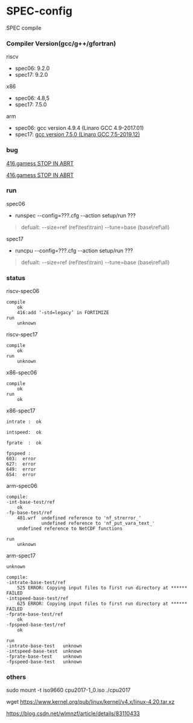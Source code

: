 # SPEC-config
SPEC compile



### Compiler Version(gcc/g++/gfortran)

riscv
*	spec06: 9.2.0
*	spec17: 9.2.0

x86
*	spec06: 4.8,5
*	spec17: 7.5.0 
	

arm

* spec06: gcc version 4.9.4 (Linaro GCC 4.9-2017.01)
* spec17: [gcc version 7.5.0 (Linaro GCC 7.5-2019.12)](https://releases.linaro.org/components/toolchain/binaries/latest-7/aarch64-linux-gnu/)

### bug

[416.gamess STOP IN ABRT](https://gcc.gnu.org/bugzilla/show_bug.cgi?id=69368)

[416.gamess STOP IN ABRT](https://gcc.gnu.org/bugzilla/show_bug.cgi?id=56993)

### run

spec06

*	runspec --config=???.cfg --action setup/run ???
>   defualt: --size=ref (ref\test\train)
>            --tune=base (base\ref\all)

spec17

*	runcpu  --config=???.cfg --action setup/run ???
>   defualt: --size=ref (ref\test\train)
>            --tune=base (base\ref\all)

### status

riscv-spec06

	compile
		ok
		416:add ‘-std=legacy’ in FORTIMIZE
	run
		unknown

riscv-spec17

	compile
		ok
	run
		unknown

x86-spec06

	compile
		ok
	run
		ok

x86-spec17

	intrate :  ok
	
	intspeed:  ok
	
	fprate  :  ok 
	
	fpspeed :
	603:  error
	627:  error
	649:  error
	654:  error

arm-spec06

```
compile: 
-int-base-test/ref  
	ok
-fp-base-test/ref  
	481.wrf  undefined reference to 'nf_strerror_'
		     undefined reference to 'nf_put_vara_text_'
    undefined reference to NetCDF functions
    
run
	unknown
```

arm-spec17

```
unknown

compile:
-intrate-base-test/ref
	525 ERROR: Copying input files to first run directory at ****** FAILED
-intspeed-base-test/ref
	625 ERROR: Copying input files to first run directory at ****** FAILED
-fprate-base-test/ref
	ok
-fpspeed-base-test/ref
	ok
	
run
-intrate-base-test   unknown  
-intspeed-base-test  unknown
-fprate-base-test    unknown
-fpspeed-base-test   unknown
```

### others

sudo mount -t iso9660 cpu2017-1_0.iso ./cpu2017

wget https://www.kernel.org/pub/linux/kernel/v4.x/linux-4.20.tar.xz

https://blog.csdn.net/wlmnzf/article/details/83110433
